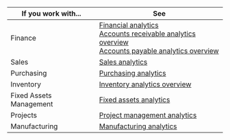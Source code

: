 | If you work with... | See |
| --- | --- |
| Finance | [Financial analytics](../bi.md) <br>[Accounts receivable analytics overview](../receivables-reports.md) <br>[Accounts payable analytics overview](../payables-reports.md)  |
| Sales | [Sales analytics](../sales-analytics-overview.md) |
| Purchasing | [Purchasing analytics](../purchasing-analytics-overview.md) |
| Inventory | [Inventory analytics overview](../inventory-analytics-overview.md) |
| Fixed Assets Management | [Fixed assets analytics](../fa-analytics-overview.md) |
| Projects | [Project management analytics](../projects-analytics-overview.md) |
| Manufacturing | [Manufacturing analytics](../manufacturing-analytics-overview.md) |